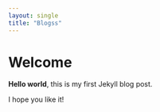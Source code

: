 ```yaml
---
layout: single
title: "Blogss"
---
```


# Welcome

**Hello world**, this is my first Jekyll blog post.

I hope you like it!
